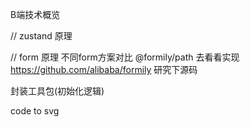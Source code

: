 
B端技术概览

// zustand 原理



// form 原理 不同form方案对比   @formily/path 去看看实现
https://github.com/alibaba/formily 研究下源码

封装工具包(初始化逻辑)

code to svg


































